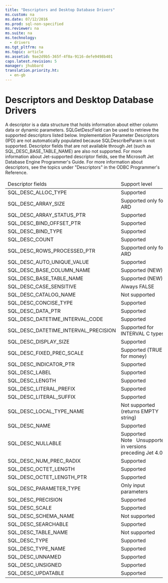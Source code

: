 ```yaml
---
title: "Descriptors and Desktop Database Drivers"
ms.custom: na
ms.date: 07/12/2016
ms.prod: sql-non-specified
ms.reviewer: na
ms.suite: na
ms.technology: 
  - drivers
ms.tgt_pltfrm: na
ms.topic: article
ms.assetid: 9ae2d9b5-365f-4f0a-9116-defe9498b401
caps.latest.revision: 5
manager: jhubbard
translation.priority.ht: 
  - en-gb
---
```

# Descriptors and Desktop Database Drivers
<?xml version="1.0" encoding="utf-8"?>
<developerConceptualDocument xmlns="http://ddue.schemas.microsoft.com/authoring/2003/5" xmlns:xlink="http://www.w3.org/1999/xlink" xmlns:xsi="http://www.w3.org/2001/XMLSchema-instance" xsi:schemaLocation="http://ddue.schemas.microsoft.com/authoring/2003/5 http://dduestorage.blob.core.windows.net/ddueschema/developer.xsd">
  <introduction>
    <para>A descriptor is a data structure that holds information about either column data or dynamic parameters. <legacyBold>SQLGetDescField</legacyBold> can be used to retrieve the supported descriptors listed below. Implementation Parameter Descriptors (IPD) are not automatically populated because <legacyBold>SQLDescribeParam</legacyBold> is not supported. Descriptor fields that are not available through Jet (such as SQL_DESC_BASE_TABLE_NAME) are also not supported.</para>
    <para>For more information about Jet-supported descriptor fields, see the<legacyItalic> Microsoft Jet Database Engine Programmer's Guide</legacyItalic>.</para>
    <para>For more information about descriptors, see the topics under "Descriptors" in the <legacyItalic>ODBC Programmer's Reference</legacyItalic>.</para>
    <table xmlns:caps="http://schemas.microsoft.com/build/caps/2013/11">
      <thead>
        <tr>
          <TD>
            <para>Descriptor fields</para>
          </TD>
          <TD>
            <para>Support level</para>
          </TD>
        </tr>
      </thead>
      <tbody>
        <tr>
          <TD>
            <para>SQL_DESC_ALLOC_TYPE</para>
          </TD>
          <TD>
            <para>Supported</para>
          </TD>
        </tr>
        <tr>
          <TD>
            <para>SQL_DESC_ARRAY_SIZE</para>
          </TD>
          <TD>
            <para>Supported only for ARD</para>
          </TD>
        </tr>
        <tr>
          <TD>
            <para>SQL_DESC_ARRAY_STATUS_PTR</para>
          </TD>
          <TD>
            <para>Supported</para>
          </TD>
        </tr>
        <tr>
          <TD>
            <para>SQL_DESC_BIND_OFFSET_PTR</para>
          </TD>
          <TD>
            <para>Supported</para>
          </TD>
        </tr>
        <tr>
          <TD>
            <para>SQL_DESC_BIND_TYPE</para>
          </TD>
          <TD>
            <para>Supported</para>
          </TD>
        </tr>
        <tr>
          <TD>
            <para>SQL_DESC_COUNT</para>
          </TD>
          <TD>
            <para>Supported</para>
          </TD>
        </tr>
        <tr>
          <TD>
            <para>SQL_DESC_ROWS_PROCESSED_PTR</para>
          </TD>
          <TD>
            <para>Supported only for ARD</para>
          </TD>
        </tr>
        <tr>
          <TD>
            <para>SQL_DESC_AUTO_UNIQUE_VALUE</para>
          </TD>
          <TD>
            <para>Supported</para>
          </TD>
        </tr>
        <tr>
          <TD>
            <para>SQL_DESC_BASE_COLUMN_NAME</para>
          </TD>
          <TD>
            <para>Supported (NEW)</para>
          </TD>
        </tr>
        <tr>
          <TD>
            <para>SQL_DESC_BASE_TABLE_NAME</para>
          </TD>
          <TD>
            <para>Supported (NEW)</para>
          </TD>
        </tr>
        <tr>
          <TD>
            <para>SQL_DESC_CASE_SENSITIVE</para>
          </TD>
          <TD>
            <para>Always FALSE</para>
          </TD>
        </tr>
        <tr>
          <TD>
            <para>SQL_DESC_CATALOG_NAME</para>
          </TD>
          <TD>
            <para>Not supported </para>
          </TD>
        </tr>
        <tr>
          <TD>
            <para>SQL_DESC_CONCISE_TYPE</para>
          </TD>
          <TD>
            <para>Supported</para>
          </TD>
        </tr>
        <tr>
          <TD>
            <para>SQL_DESC_DATA_PTR</para>
          </TD>
          <TD>
            <para>Supported</para>
          </TD>
        </tr>
        <tr>
          <TD>
            <para>SQL_DESC_DATETIME_INTERVAL_CODE</para>
          </TD>
          <TD>
            <para>Supported</para>
          </TD>
        </tr>
        <tr>
          <TD>
            <para>SQL_DESC_DATETIME_INTERVAL_PRECISION</para>
          </TD>
          <TD>
            <para>Supported for INTERVAL C types</para>
          </TD>
        </tr>
        <tr>
          <TD>
            <para>SQL_DESC_DISPLAY_SIZE</para>
          </TD>
          <TD>
            <para>Supported</para>
          </TD>
        </tr>
        <tr>
          <TD>
            <para>SQL_DESC_FIXED_PREC_SCALE</para>
          </TD>
          <TD>
            <para>Supported (TRUE for money)</para>
          </TD>
        </tr>
        <tr>
          <TD>
            <para>SQL_DESC_INDICATOR_PTR</para>
          </TD>
          <TD>
            <para>Supported</para>
          </TD>
        </tr>
        <tr>
          <TD>
            <para>SQL_DESC_LABEL</para>
          </TD>
          <TD>
            <para>Supported</para>
          </TD>
        </tr>
        <tr>
          <TD>
            <para>SQL_DESC_LENGTH</para>
          </TD>
          <TD>
            <para>Supported</para>
          </TD>
        </tr>
        <tr>
          <TD>
            <para>SQL_DESC_LITERAL_PREFIX</para>
          </TD>
          <TD>
            <para>Supported</para>
          </TD>
        </tr>
        <tr>
          <TD>
            <para>SQL_DESC_LITERAL_SUFFIX</para>
          </TD>
          <TD>
            <para>Supported</para>
          </TD>
        </tr>
        <tr>
          <TD>
            <para>SQL_DESC_LOCAL_TYPE_NAME</para>
          </TD>
          <TD>
            <para>Not supported (returns EMPTY string)</para>
          </TD>
        </tr>
        <tr>
          <TD>
            <para>SQL_DESC_NAME</para>
          </TD>
          <TD>
            <para>Supported</para>
          </TD>
        </tr>
        <tr>
          <TD>
            <para>SQL_DESC_NULLABLE</para>
          </TD>
          <TD>
            <para>Supported</para>
            <para>               <legacyBold>Note   </legacyBold>Unsupported in versions preceding Jet 4.0</para>
          </TD>
        </tr>
        <tr>
          <TD>
            <para>SQL_DESC_NUM_PREC_RADIX</para>
          </TD>
          <TD>
            <para>Supported</para>
          </TD>
        </tr>
        <tr>
          <TD>
            <para>SQL_DESC_OCTET_LENGTH</para>
          </TD>
          <TD>
            <para>Supported</para>
          </TD>
        </tr>
        <tr>
          <TD>
            <para>SQL_DESC_OCTET_LENGTH_PTR</para>
          </TD>
          <TD>
            <para>Supported</para>
          </TD>
        </tr>
        <tr>
          <TD>
            <para>SQL_DESC_PARAMETER_TYPE</para>
          </TD>
          <TD>
            <para>Only input parameters</para>
          </TD>
        </tr>
        <tr>
          <TD>
            <para>SQL_DESC_PRECISION</para>
          </TD>
          <TD>
            <para>Supported</para>
          </TD>
        </tr>
        <tr>
          <TD>
            <para>SQL_DESC_SCALE</para>
          </TD>
          <TD>
            <para>Supported</para>
          </TD>
        </tr>
        <tr>
          <TD>
            <para>SQL_DESC_SCHEMA_NAME</para>
          </TD>
          <TD>
            <para>Not supported</para>
          </TD>
        </tr>
        <tr>
          <TD>
            <para>SQL_DESC_SEARCHABLE</para>
          </TD>
          <TD>
            <para>Supported</para>
          </TD>
        </tr>
        <tr>
          <TD>
            <para>SQL_DESC_TABLE_NAME</para>
          </TD>
          <TD>
            <para>Not supported</para>
          </TD>
        </tr>
        <tr>
          <TD>
            <para>SQL_DESC_TYPE</para>
          </TD>
          <TD>
            <para>Supported</para>
          </TD>
        </tr>
        <tr>
          <TD>
            <para>SQL_DESC_TYPE_NAME</para>
          </TD>
          <TD>
            <para>Supported</para>
          </TD>
        </tr>
        <tr>
          <TD>
            <para>SQL_DESC_UNNAMED</para>
          </TD>
          <TD>
            <para>Supported</para>
          </TD>
        </tr>
        <tr>
          <TD>
            <para>SQL_DESC_UNSIGNED</para>
          </TD>
          <TD>
            <para>Supported</para>
          </TD>
        </tr>
        <tr>
          <TD>
            <para>SQL_DESC_UPDATABLE</para>
          </TD>
          <TD>
            <para>Supported</para>
          </TD>
        </tr>
      </tbody>
    </table>
  </introduction>
  <relatedTopics />
</developerConceptualDocument>